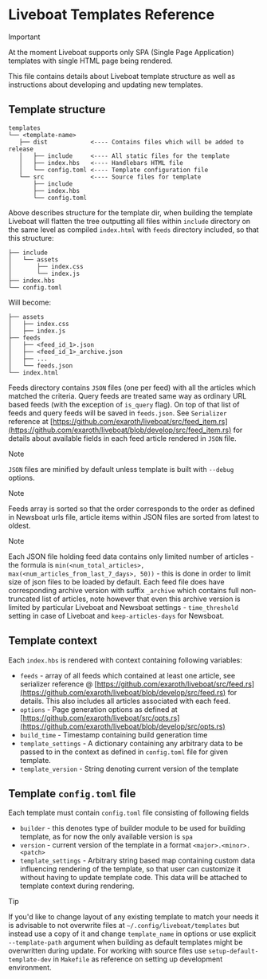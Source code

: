 # Liveboat Templates Reference

> [!IMPORTANT]
> At the moment Liveboat supports only SPA (Single Page Application) templates with single HTML page being rendered.

This file contains details about Liveboat template structure as well as instructions about developing and updating new templates.

## Template structure

```
templates
└── <template-name>
   ├── dist            <---- Contains files which will be added to release
   │   ├── include     <---- All static files for the template
   │   ├── index.hbs   <---- Handlebars HTML file
   │   └── config.toml <---- Template configuration file
   └── src             <---- Source files for template
       ├── include
       ├── index.hbs
       └── config.toml
```

Above describes structure for the template dir, when building the template Liveboat will flatten the tree outputting all files within `include` directory on the same level as compiled `index.html` with `feeds` directory included, so that this structure:

```
├── include
│   └── assets
│       ├── index.css
│       └── index.js
├── index.hbs
└── config.toml
```

Will become:

```
├── assets
│   ├── index.css
│   ├── index.js
├── feeds
│   ├── <feed_id_1>.json
│   ├── <feed_id_1>_archive.json
│   ├── ...
│   └── feeds.json
└── index.html
```

Feeds directory contains `JSON` files (one per feed) with all the articles which matched the criteria. Query feeds are treated same way as ordinary URL based feeds (with the exception of `is_query` flag). On top of that list of feeds and query feeds will be saved in `feeds.json`. See `Serializer` reference at [https://github.com/exaroth/liveboat/src/feed_item.rs](https://github.com/exaroth/liveboat/blob/develop/src/feed_item.rs) for details about available fields in each feed article rendered in `JSON` file.

> [!NOTE]
> `JSON` files are minified by default unless template is built with `--debug` options. <br/>
 
> [!NOTE]
> Feeds array is sorted so that the order corresponds to the order as defined in Newsboat urls file, article items within JSON files are sorted from latest to oldest.

> [!NOTE]
> Each JSON file holding feed data contains only limited number of articles - the formula is `min(<num_total_articles>, max(<num_articles_from_last_7_days>, 50))` - this is done in order to limit size of json files to be loaded by default. Each feed file does have corresponding archive version with suffix `_archive` which contains full non-truncated list of articles, note however that even this archive version is limited by particular Liveboat and Newsboat settings - `time_threshold` setting in case of Liveboat and `keep-articles-days` for Newsboat.

## Template context

Each `index.hbs` is rendered with context containing following variables:

- `feeds` - array of all feeds which contained at least one article, see serializer reference @ [https://github.com/exaroth/liveboat/src/feed.rs](https://github.com/exaroth/liveboat/blob/develop/src/feed.rs) for details. This also includes all articles associated with each feed.
- `options` - Page generation options as defined at [https://github.com/exaroth/liveboat/src/opts.rs](https://github.com/exaroth/liveboat/blob/develop/src/opts.rs)
- `build_time` - Timestamp containing build generation time
- `template_settings` - A dictionary containing any arbitrary data to be passed to in the context as defined in `config.toml` file for given template.
- `template_version` - String denoting current version of the template

## Template `config.toml` file
Each template must contain `config.toml` file consisting of following fields

- `builder` - this denotes type of builder module to be used for building template, as for now the only available version is `spa`
- `version` - current version of the template in a format `<major>.<minor>.<patch>`
- `template_settings` - Arbitrary string based map containing custom data influencing rendering of the template, so that user can customize it without having to update template code. This data will be attached to template context during rendering.


> [!TIP]
> If you'd like to change layout of any existing template to match your needs it is advisable to not overwrite files at `~/.config/liveboat/templates` but instead use a copy of it and change `template_name` in options or use explicit `--template-path` argument when building as default templates might be overwritten during update. For working with source files use `setup-default-template-dev` in `Makefile` as reference on setting up development environment.
